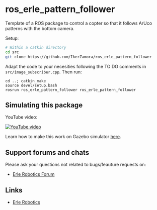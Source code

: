 # ros_erle_pattern_follower
Template of a ROS package to control a copter so that it follows ArUco patterns with the bottom camera.

Setup:
```bash
# Within a catkin directory
cd src
git clone https://github.com/IkerZamora/ros_erle_pattern_follower
```
Adapt the code to your necesities following the TO DO comments in `src/image_subscriber.cpp`. Then run:

```
cd ..; catkin_make
source devel/setup.bash
rosrun ros_erle_pattern_follower ros_erle_pattern_follower
```

Simulating this package
------------------------
YouTube video:

[![YouTube video](http://img.youtube.com/vi/xNengdC0_8s/0.jpg)](http://www.youtube.com/watch?v=xNengdC0_8s)

Learn how to make this work on Gazebo simulator [here](http://erlerobotics.com/docs/Simulation/Vehicles/Erle-Copter/Tutorial_5_Pattern_follower.html).


Support forums and chats
------------------------

Please ask your questions not related to bugs/feauture requests on:
- [Erle Robotics Forum](http://forum.erlerobotics.com/)


Links
-----

  - [Erle Robotics](www.erlerobotics.com)
